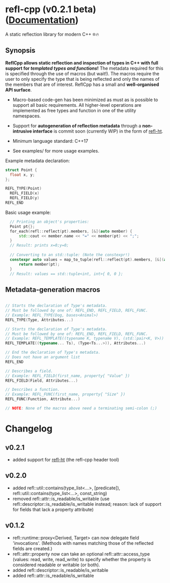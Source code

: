 # refl-cpp (v0.2.1 beta) ([Documentation](https://veselink1.github.io/refl-cpp/namespacerefl.html))
A static reflection library for modern C++ 🔯🔥

## Synopsis
**ReflCpp allows static reflection and inspection of types in C++ with full support for *templated types and functions*!** The metadata required for this is specified through the use of macros (but wait!). The macros require the user to only specify the type that is being reflected and only the names of the members that are of interest. ReflCpp has a small and **well-organised API surface**. 

- Macro-based code-gen has been minimized as must as is possible to support all basic requirements. All higher-level operations are implemented as free types and function in one of the utility namespaces.

- Support for **autogeneration of reflection metadata** through a **non-intrusive interface** is commit soon (currently WIP) in the form of [refl-ht](https://github.com/veselink1/refl-ht).

- Minimum language standard: C++17

- See examples/ for more usage examples.

Example metadata declaration:
```cpp
struct Point {
  float x, y;
};

REFL_TYPE(Point)
  REFL_FIELD(x)
  REFL_FIELD(y)
REFL_END
```
Basic usage example:
```cpp
  // Printing an object's properties: 
  Point pt{};
  for_each(refl::reflect(pt).members, [&](auto member) {
      std::cout << member.name << "=" << member(pt) << ";";
  }
  // Result: prints x=0;y=0;
  
  // Converting to an std::tuple: (Note the constexpr!)
  constexpr auto values = map_to_tuple(refl::reflect(pt).members, [&](auto member) {
      return member(pt);
  }
  // Result: values == std::tuple<int, int>{ 0, 0 };

```

## Metadata-generation macros 
```cpp

// Starts the declaration of Type's metadata.
// Must be followed by one of: REFL_END, REFL_FIELD, REFL_FUNC.
// Example: REFL_TYPE(Dog, bases<Animal>)
REFL_TYPE(Type, Attributes...)

// Starts the declaration of Type's metadata.
// Must be followed by one of: REFL_END, REFL_FIELD, REFL_FUNC.
// Example: REFL_TEMPLATE((typename K, typename V), (std::pair<K, V>))
REFL_TEMPLATE((typename... Ts), (Type<Ts...>)), Attributes...)

// End the declaration of Type's metadata.
// Does not have an argument list
REFL_END

// Describes a field.
// Example: REFL_FIELD(first_name, property{ "Value" })
REFL_FIELD(Field, Attributes...)

// Describes a function.
// Example: REFL_FUNC(first_name, property{ "Size" })
REFL_FUNC(Function, Attribute...)

// NOTE: None of the macros above need a terminating semi-colon (;)

```

# Changelog

## v0.2.1
  - added support for [refl-ht](https://github.com/veselink1/refl-ht) (the refl-cpp header tool)

## v0.2.0
  - added refl::util::contains(type_list<...>, [predicate]), refl::util::contains(type_list<...>, const_string<N>)
  - removed refl::attr::is_readable/is_writable (use refl::descriptor::is_readable/is_writable instead; reason: lack of support for fields that lack a property attribute)
  
## v0.1.2
  - refl::runtime::proxy<Derived, Target> can now delegate field 'invocations'. (Methods with names matching those of the reflected fields are created.)
  - refl::attr::property now can take an optional refl::attr::access_type (values: read, write, read_write) to specify whether the property is considered readable or writable (or both). 
  - added refl::descriptor::is_readable/is_writable
  - added refl::attr::is_readable/is_writable
